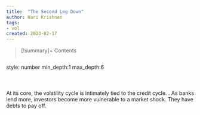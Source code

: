 ```yaml
---
title:  "The Second Leg Down"
author: Hari Krishnan
tags:
- vol
created: 2023-02-17
---
```


>[!summary]+ Contents
>```toc
style: number
min_depth:1
max_depth:6 
>```


# 





At its core, the volatility cycle is intimately tied to the credit cycle. . As banks lend more, investors become more vulnerable to a market shock. They have debts to pay off.
